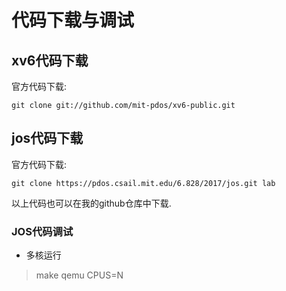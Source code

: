 # 代码下载与调试


## xv6代码下载
官方代码下载:
```
git clone git://github.com/mit-pdos/xv6-public.git
```



## jos代码下载
官方代码下载:
```
git clone https://pdos.csail.mit.edu/6.828/2017/jos.git lab
```

以上代码也可以在我的github仓库中下载.

### JOS代码调试
* 多核运行
> make qemu CPUS=N



